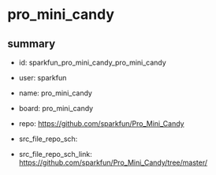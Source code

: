 # pro_mini_candy
 
## summary 
* id: sparkfun_pro_mini_candy_pro_mini_candy
* user: sparkfun
* name: pro_mini_candy
* board: pro_mini_candy
* repo: https://github.com/sparkfun/Pro_Mini_Candy



* src_file_repo_sch: 
* src_file_repo_sch_link: https://github.com/sparkfun/Pro_Mini_Candy/tree/master/






